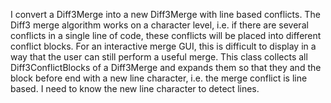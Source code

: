 I convert a Diff3Merge into a new Diff3Merge with line based conflicts. The Diff3 merge algorithm works on a character level, i.e. if there are several conflicts in a single line of code, these conflicts will be placed into different conflict blocks. For an interactive merge GUI, this is difficult to display in a way that the user can still perform a useful merge.
This class collects all Diff3ConflictBlocks of a Diff3Merge and expands them so that they and the block before end with a new line character, i.e. the merge conflict is line based.
I need to know the new line character to detect lines.